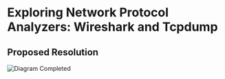 # Exploring Network Protocol Analyzers: Wireshark and Tcpdump

## Proposed Resolution

![Diagram Completed](https://github.com/user-attachments/assets/41d74225-2261-4dd4-8f17-3e8e507dc116)

